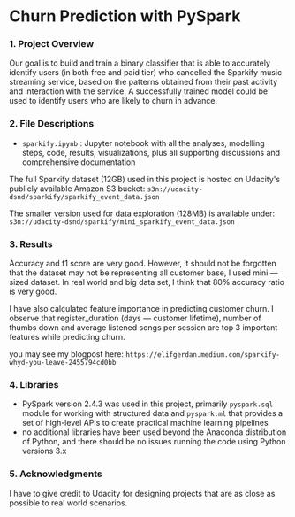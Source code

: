 # Churn Prediction with PySpark


### 1. Project Overview
Our goal is to build and train a binary classifier that is able to accurately identify users (in both free and paid tier) who cancelled the Sparkify music streaming service, based on the patterns obtained from their past activity and interaction with the service. A successfully trained model could be used to identify users who are likely to churn in advance.


### 2. File Descriptions
- `sparkify.ipynb` : Jupyter notebook with all the analyses, modelling steps, code, results, visualizations, plus all supporting discussions and comprehensive documentation

The full Sparkify dataset (12GB) used in this project is hosted on Udacity's publicly available Amazon S3 bucket: `s3n://udacity-dsnd/sparkify/sparkify_event_data.json`

The smaller version used for data exploration (128MB) is available under: `s3n://udacity-dsnd/sparkify/mini_sparkify_event_data.json`


### 3. Results
Accuracy and f1 score are very good. However, it should not be forgotten that the dataset may not be representing all customer base, I used mini — sized dataset. In real world and big data set, I think that 80% accuracy ratio is very good.

I have also calculated feature importance in predicting customer churn. I observe that register_duration (days — customer lifetime), number of thumbs down and average listened songs per session are top 3 important features while predicting churn.

you may see my blogpost here: `https://elifgerdan.medium.com/sparkify-whyd-you-leave-2455794cd0bb`

### 4. Libraries
- PySpark version 2.4.3 was used in this project, primarily `pyspark.sql` module for working with structured data and `pyspark.ml` that provides a set of high-level APIs to create practical machine learning pipelines
- no additional libraries have been used beyond the Anaconda distribution of Python, and there should be no issues running the code using Python versions 3.x

### 5. Acknowledgments
I have to give credit to Udacity for designing projects that are as close as possible to real world scenarios.
